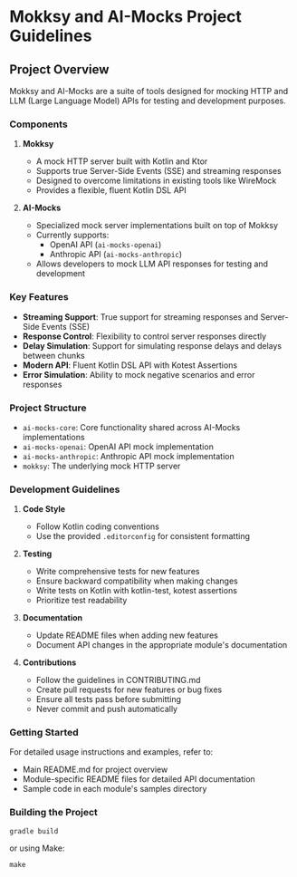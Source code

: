 # Mokksy and AI-Mocks Project Guidelines

## Project Overview

Mokksy and AI-Mocks are a suite of tools designed for mocking HTTP and LLM (Large Language Model) APIs for testing and development purposes.

### Components

1. **Mokksy**
   - A mock HTTP server built with Kotlin and Ktor
   - Supports true Server-Side Events (SSE) and streaming responses
   - Designed to overcome limitations in existing tools like WireMock
   - Provides a flexible, fluent Kotlin DSL API

2. **AI-Mocks**
   - Specialized mock server implementations built on top of Mokksy
   - Currently supports:
     - OpenAI API (`ai-mocks-openai`)
     - Anthropic API (`ai-mocks-anthropic`)
   - Allows developers to mock LLM API responses for testing and development

### Key Features

- **Streaming Support**: True support for streaming responses and Server-Side Events (SSE)
- **Response Control**: Flexibility to control server responses directly
- **Delay Simulation**: Support for simulating response delays and delays between chunks
- **Modern API**: Fluent Kotlin DSL API with Kotest Assertions
- **Error Simulation**: Ability to mock negative scenarios and error responses

### Project Structure

- `ai-mocks-core`: Core functionality shared across AI-Mocks implementations
- `ai-mocks-openai`: OpenAI API mock implementation
- `ai-mocks-anthropic`: Anthropic API mock implementation
- `mokksy`: The underlying mock HTTP server

### Development Guidelines

1. **Code Style**
   - Follow Kotlin coding conventions
   - Use the provided `.editorconfig` for consistent formatting

2. **Testing**
   - Write comprehensive tests for new features
   - Ensure backward compatibility when making changes
   - Write tests on Kotlin with kotlin-test, kotest assertions
   - Prioritize test readability

3. **Documentation**
   - Update README files when adding new features
   - Document API changes in the appropriate module's documentation

4. **Contributions**
   - Follow the guidelines in CONTRIBUTING.md
   - Create pull requests for new features or bug fixes
   - Ensure all tests pass before submitting
   - Never commit and push automatically

### Getting Started

For detailed usage instructions and examples, refer to:
- Main README.md for project overview
- Module-specific README files for detailed API documentation
- Sample code in each module's samples directory

### Building the Project

```shell
gradle build
```

or using Make:

```shell
make
```
